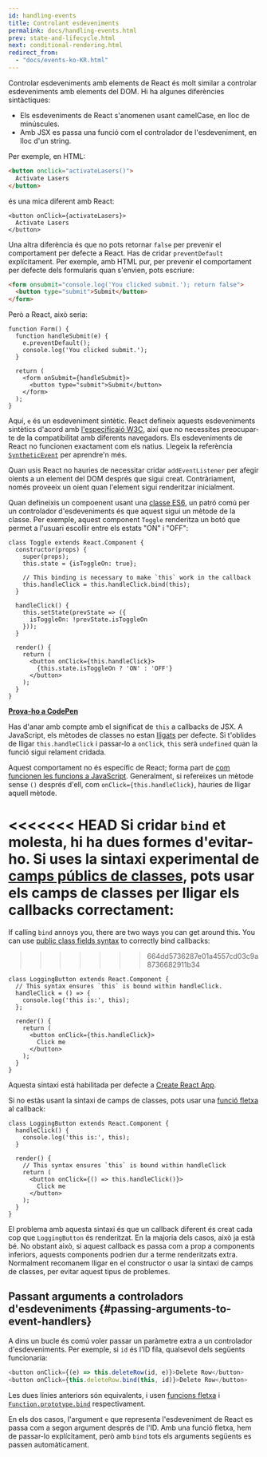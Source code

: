 ```yaml
---
id: handling-events
title: Controlant esdeveniments
permalink: docs/handling-events.html
prev: state-and-lifecycle.html
next: conditional-rendering.html
redirect_from:
  - "docs/events-ko-KR.html"
---
```


Controlar esdeveniments amb elements de React és molt similar a controlar esdeveniments amb elements del DOM. Hi ha algunes diferències sintàctiques:

* Els esdeveniments de React s'anomenen usant camelCase, en lloc de minúscules.
* Amb JSX es passa una funció com el controlador de l'esdeveniment, en lloc d'un string.

Per exemple, en HTML:

```html
<button onclick="activateLasers()">
  Activate Lasers
</button>
```

és una mica diferent amb React:

```js{1}
<button onClick={activateLasers}>
  Activate Lasers
</button>
```

Una altra diferència és que no pots retornar `false` per prevenir el comportament per defecte a React. Has de cridar `preventDefault` explícitament. Per exemple, amb HTML pur, per prevenir el comportament per defecte dels formularis quan s'envien, pots escriure:

```html
<form onsubmit="console.log('You clicked submit.'); return false">
  <button type="submit">Submit</button>
</form>
```

Però a React, això seria:

```js{3}
function Form() {
  function handleSubmit(e) {
    e.preventDefault();
    console.log('You clicked submit.');
  }

  return (
    <form onSubmit={handleSubmit}>
      <button type="submit">Submit</button>
    </form>
  );
}
```

Aquí, `e` és un esdeveniment sintètic. React defineix aquests esdeveniments sintètics d'acord amb [l'especificaió W3C](https://www.w3.org/TR/DOM-Level-3-Events/), així que no necessites preocupar-te de la compatibilitat amb diferents navegadors. Els esdeveniments de React no funcionen exactament com els natius. Llegeix la referència [`SyntheticEvent`](/docs/events.html) per aprendre'n més.

Quan usis React no hauries de necessitar cridar `addEventListener` per afegir oients a un element del DOM després que sigui creat. Contràriament, només proveeix un oient quan l'element sigui renderitzar inicialment.

Quan defineixis un compoenent usant una [classe ES6](https://developer.mozilla.org/ca/docs/Web/JavaScript/Reference/Classes), un patró comú per un controlador d'esdeveniments és que aquest sigui un mètode de la classe. Per exemple, aquest component `Toggle` renderitza un botó que permet a l'usuari escollir entre els estats "ON" i "OFF":

```js{6,7,10-14,18}
class Toggle extends React.Component {
  constructor(props) {
    super(props);
    this.state = {isToggleOn: true};

    // This binding is necessary to make `this` work in the callback
    this.handleClick = this.handleClick.bind(this);
  }

  handleClick() {
    this.setState(prevState => ({
      isToggleOn: !prevState.isToggleOn
    }));
  }

  render() {
    return (
      <button onClick={this.handleClick}>
        {this.state.isToggleOn ? 'ON' : 'OFF'}
      </button>
    );
  }
}
```

[**Prova-ho a CodePen**](https://codepen.io/gaearon/pen/xEmzGg?editors=0010)

Has d'anar amb compte amb el significat de `this` a callbacks de JSX. A JavaScript, els mètodes de classes no estan [lligats](https://developer.mozilla.org/ca/docs/Web/JavaScript/Reference/Global_objects/Function/bind) per defecte. Si t'oblides de lligar `this.handleClick` i passar-lo a `onClick`, `this` serà `undefined` quan la funció sigui relament cridada.

Aquest comportament no és específic de React; forma part de [com funcionen les funcions a JavaScript](https://www.smashingmagazine.com/2014/01/understanding-javascript-function-prototype-bind/). Generalment, si refereixes un mètode sense `()` després d'ell, com `onClick={this.handleClick}`, hauries de lligar aquell mètode.

<<<<<<< HEAD
Si cridar `bind` et molesta, hi ha dues formes d'evitar-ho. Si uses la sintaxi experimental de [camps públics de classes](https://babeljs.io/docs/plugins/transform-class-properties/), pots usar els camps de classes per lligar els callbacks correctament:
=======
If calling `bind` annoys you, there are two ways you can get around this. You can use [public class fields syntax](https://developer.mozilla.org/en-US/docs/Web/JavaScript/Reference/Classes/Public_class_fields#public_instance_fields) to correctly bind callbacks:
>>>>>>> 664dd5736287e01a4557cd03c9a8736682911b34

```js{2-6}
class LoggingButton extends React.Component {
  // This syntax ensures `this` is bound within handleClick.
  handleClick = () => {
    console.log('this is:', this);
  };

  render() {
    return (
      <button onClick={this.handleClick}>
        Click me
      </button>
    );
  }
}
```

Aquesta sintaxi està habilitada per defecte a [Create React App](https://github.com/facebookincubator/create-react-app).

Si no estàs usant la sintaxi de camps de classes, pots usar una [funció fletxa](https://developer.mozilla.org/ca/docs/Web/JavaScript/Reference/Functions/Arrow_functions) al callback:

```js{7-9}
class LoggingButton extends React.Component {
  handleClick() {
    console.log('this is:', this);
  }

  render() {
    // This syntax ensures `this` is bound within handleClick
    return (
      <button onClick={() => this.handleClick()}>
        Click me
      </button>
    );
  }
}
```

El problema amb aquesta sintaxi és que un callback diferent és creat cada cop que `LoggingButton` és renderitzat. En la majoria dels casos, això ja està bé. No obstant això, si aquest callback es passa com a prop a components inferiors, aquests components podrien dur a terme renderitzats extra. Normalment recomanem lligar en el constructor o usar la sintaxi de camps de classes, per evitar aquest tipus de problemes.

## Passant arguments a controladors d'esdeveniments {#passing-arguments-to-event-handlers}

A dins un bucle és comú voler passar un paràmetre extra a un controlador d'esdeveniments. Per exemple, si `id` és l'ID fila, qualsevol dels següents funcionaria:

```js
<button onClick={(e) => this.deleteRow(id, e)}>Delete Row</button>
<button onClick={this.deleteRow.bind(this, id)}>Delete Row</button>
```

Les dues línies anteriors són equivalents, i usen [funcions fletxa](https://developer.mozilla.org/ca/docs/Web/JavaScript/Reference/Functions/Arrow_functions) i [`Function.prototype.bind`](https://developer.mozilla.org/en-US/docs/Web/JavaScript/Reference/Global_objects/Function/bind) respectivament.

En els dos casos, l'argument `e` que representa l'esdeveniment de React es passa com a segon argument després de l'ID. Amb una funció fletxa, hem de passar-lo explícitament, però amb `bind` tots els arguments següents es passen automàticament.
